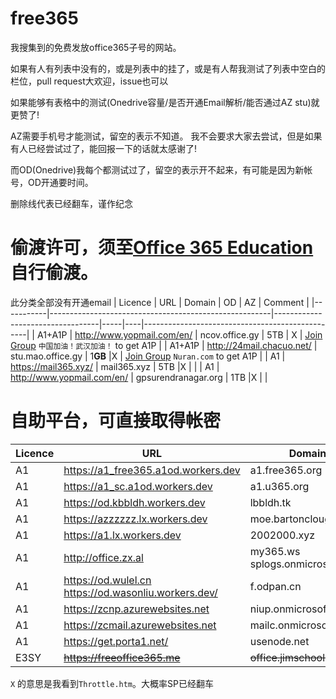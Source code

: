# free365

我搜集到的免费发放office365子号的网站。

如果有人有列表中没有的，或是列表中的挂了，或是有人帮我测试了列表中空白的栏位，pull request大欢迎，issue也可以

如果能够有表格中的测试(Onedrive容量/是否开通Email解析/能否通过AZ stu)就更赞了!

AZ需要手机号才能测试，留空的表示不知道。
我不会要求大家去尝试，但是如果有人已经尝试过了，能回报一下的话就太感谢了!

而OD(Onedrive)我每个都测试过了，留空的表示开不起来，有可能是因为新帐号，OD开通要时间。

删除线代表已经翻车，谨作纪念

偷渡许可，须至[Office 365 Education](https://products.office.com/en-us/student?tab=students)自行偷渡。
===
此分类全部没有开通email
| Licence   | URL                                                   | Domain                           | OD  | AZ | Comment                                         |
|-----------|-------------------------------------------------------|----------------------------------|-----|----|-------------------------------------------------|
| A1+A1P    | http://www.yopmail.com/en/                            | ncov.office.gy                   | 5TB | X  | [Join Group](https://account.activedirectory.windowsazure.com/r/#/joinGroups) ```中国加油！武汉加油！``` to get A1P  |
| A1+A1P    | http://24mail.chacuo.net/                             | stu.mao.office.gy                | 1**GB** |X   | [Join Group](https://account.activedirectory.windowsazure.com/r/#/joinGroups) ```Nuran.com``` to get A1P           |
| A1        | https://mail365.xyz/                                  | mail365.xyz                      | 5TB |X   |                                                 |
| A1        | http://www.yopmail.com/en/                            | gpsurendranagar.org              | 1TB |X   |                                                 |


自助平台，可直接取得帐密
===

| Licence           | URL                                                   | Domain                           | OD  | Mail | AZ | Comment                           |
|-------------------|-------------------------------------------------------|----------------------------------|-----|------|----|-----------------------------------|
| A1                | https://a1_free365.a1od.workers.dev                   | a1.free365.org                   | 5TB | X    |    |                                   |
| A1                | https://a1_sc.a1od.workers.dev                        | a1.u365.org                      | 5TB | X    |    |                                   |
| A1                | https://od.kbbldh.workers.dev                         | lbbldh.tk                        | 5TB | X    |    |                                   |
| A1                | https://azzzzzz.lx.workers.dev                        | moe.bartonclough.co.uk           | 1TB | O    | O  |                                   |
| A1                | https://a1.lx.workers.dev                             | 2002000.xyz                      | 5TB | X    | X  |                                   |
| A1                | http://office.zx.al                                   | my365.ws  splogs.onmicrosoft.com | X   | O    |    |                                   |
| A1                | https://od.wulel.cn  https://od.wasonliu.workers.dev/ | f.odpan.cn                       | 5TB | X    |    |                                   |
| A1                | https://zcnp.azurewebsites.net                        | niup.onmicrosoft.com             | X   | O    | X  |                                   |
| A1                | https://zcmail.azurewebsites.net                      | mailc.onmicrosoft.com            | X   | O    | X  |                                   |
| A1                | https://get.porta1.net/                               | usenode.net                      | 1TB | X    |    |                                   |
| E3SY              | ~~https://freeoffice365.me~~                          | ~~office.jimschool.org~~         | 5TB | X    | X  |                                   |

```X``` 的意思是我看到```Throttle.htm```。大概率SP已经翻车


